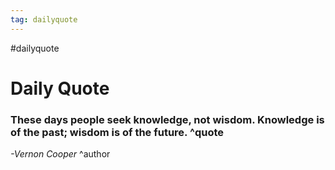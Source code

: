 ```yaml
---
tag: dailyquote
---
```


#dailyquote

# Daily Quote

### These days people seek knowledge, not wisdom. Knowledge is of the past; wisdom is of the future. ^quote
*-Vernon Cooper* ^author

